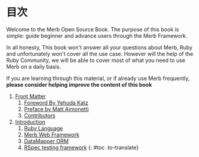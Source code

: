 # 目次

<div id="intro" class="to-translate">
	<p>Welcome to the Merb Open Source Book. The purpose of this book is simple: guide beginner and advance users through the Merb Framework.</p>
	<p>In all honesty, This book won't answer all your questions about Merb, Ruby and unfortunately won't cover all the use case. However will the help of the Ruby Community, we will be able to cover most of what you need to use Merb on a daily basis.</p>
	<p>If you are learning through this material, or if already use Merb frequently, <strong>please consider helping improve the content of this book</strong></p>
</div>

1. [Front Matter](/front-matter)
	1. [Foreword By Yehuda Katz](/front-matter/foreword)
	2. [Preface by Matt Aimonetti](/front-matter/preface)
	3. [Contributors](/front-matter/contributors)
2. [Introduction](/introduction)
	1. [Ruby Language](/introduction/ruby)
	2. [Merb Web Framework](/introduction/merb)
	3. [DataMapper ORM](/introduction/datamapper)
	4. [RSpec testing framework](/introduction/rspec)
{: #toc .to-translate}